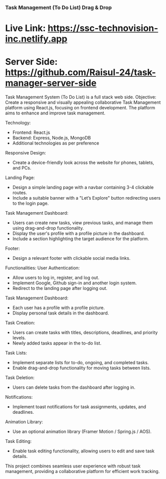 ### Task Management (To Do List) Drag & Drop 
#  Live Link: https://ssc-technovision-inc.netlify.app
#  Server Side: https://github.com/Raisul-24/task-manager-server-side

Task Management System (To Do List) is a full stack web side.
Objective:
Create a responsive and visually appealing collaborative Task Management platform using React.js, focusing on frontend development. The platform aims to enhance and improve task management.

Technology:
- Frontend: React.js
- Backend: Express, Node.js, MongoDB
- Additional technologies as per preference

Responsive Design:
- Create a device-friendly look across the website for phones, tablets, and PCs.

Landing Page:
- Design a simple landing page with a navbar containing 3-4 clickable routes.
- Include a suitable banner with a "Let’s Explore" button redirecting users to the login page.

Task Management Dashboard:
- Users can create new tasks, view previous tasks, and manage them using drag-and-drop functionality.
- Display the user's profile with a profile picture in the dashboard.
- Include a section highlighting the target audience for the platform.

Footer:
- Design a relevant footer with clickable social media links.

Functionalities:
User Authentication:
- Allow users to log in, register, and log out.
- Implement Google, Github sign-in and another login system.
- Redirect to the landing page after logging out.

Task Management Dashboard:
- Each user has a profile with a profile picture.
- Display personal task details in the dashboard.

Task Creation:
- Users can create tasks with titles, descriptions, deadlines, and priority levels.
- Newly added tasks appear in the to-do list.

Task Lists:
- Implement separate lists for to-do, ongoing, and completed tasks.
- Enable drag-and-drop functionality for moving tasks between lists.

Task Deletion:
- Users can delete tasks from the dashboard after logging in.

Notifications:
- Implement toast notifications for task assignments, updates, and deadlines.

Animation Library:
- Use an optional animation library (Framer Motion / Spring.js / AOS).

Task Editing:
- Enable task editing functionality, allowing users to edit and save task details.

This project combines seamless user experience with robust task management, providing a collaborative platform for efficient work tracking.
